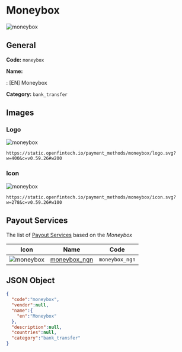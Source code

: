 
# Moneybox 
![moneybox](https://static.openfintech.io/payment_methods/moneybox/logo.svg?w=400&c=v0.59.26#w200)  

## General 
**Code:** `moneybox` 
 
**Name:** 
 
:	[EN] Moneybox 
 
**Category:** `bank_transfer` 
 

## Images 

### Logo 
![moneybox](https://static.openfintech.io/payment_methods/moneybox/logo.svg?w=400&c=v0.59.26#w200)  

```
https://static.openfintech.io/payment_methods/moneybox/logo.svg?w=400&c=v0.59.26#w200
```  

### Icon 
![moneybox](https://static.openfintech.io/payment_methods/moneybox/icon.svg?w=278&c=v0.59.26#w100)  

```
https://static.openfintech.io/payment_methods/moneybox/icon.svg?w=278&c=v0.59.26#w100
```  

## Payout Services 
 
The list of [Payout Services](/payout-services/) based on the _Moneybox_ 

|Icon|Name|Code| 
|:---:|:---:|:---:| 
|![moneybox](https://static.openfintech.io/payout_methods/moneybox/icon.svg?w=278&c=v0.59.26#w40) |[moneybox_ngn](/payout-services/moneybox_ngn/)|`moneybox_ngn`| 
 

## JSON Object 

```json
{
  "code":"moneybox",
  "vendor":null,
  "name":{
    "en":"Moneybox"
  },
  "description":null,
  "countries":null,
  "category":"bank_transfer"
}
```  
